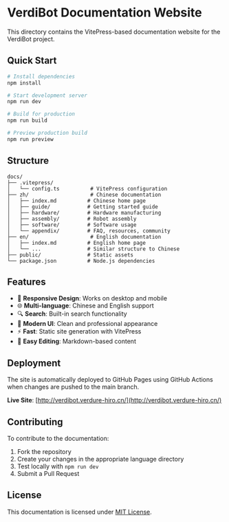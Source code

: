 # VerdiBot Documentation Website

This directory contains the VitePress-based documentation website for the VerdiBot project.

## Quick Start

```bash
# Install dependencies
npm install

# Start development server
npm run dev

# Build for production
npm run build

# Preview production build
npm run preview
```

## Structure

```
docs/
├── .vitepress/
│   └── config.ts          # VitePress configuration
├── zh/                    # Chinese documentation
│   ├── index.md          # Chinese home page
│   ├── guide/            # Getting started guide
│   ├── hardware/         # Hardware manufacturing
│   ├── assembly/         # Robot assembly
│   ├── software/         # Software usage
│   └── appendix/         # FAQ, resources, community
├── en/                    # English documentation  
│   ├── index.md          # English home page
│   └── ...               # Similar structure to Chinese
├── public/               # Static assets
└── package.json          # Node.js dependencies
```

## Features

- 📱 **Responsive Design**: Works on desktop and mobile
- 🌐 **Multi-language**: Chinese and English support
- 🔍 **Search**: Built-in search functionality
- 🎨 **Modern UI**: Clean and professional appearance
- ⚡ **Fast**: Static site generation with VitePress
- 📝 **Easy Editing**: Markdown-based content

## Deployment

The site is automatically deployed to GitHub Pages using GitHub Actions when changes are pushed to the main branch.

**Live Site**: [http://verdibot.verdure-hiro.cn/](http://verdibot.verdure-hiro.cn/)

## Contributing

To contribute to the documentation:

1. Fork the repository
2. Create your changes in the appropriate language directory
3. Test locally with `npm run dev`
4. Submit a Pull Request

## License

This documentation is licensed under [MIT License](../LICENSE).